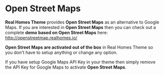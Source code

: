 # Open Street Maps

**Real Homes Theme** provides **Open Street Maps** as an alternative to Google Maps. If you are interested in **Open Street Maps** then you can check out a complete **demo based on Open Street Maps** here: http://openstreetmap.realhomes.io/

**Open Street Maps are activated out of the box** in Real Homes Theme so you don't have to setup anything or change any option.

If you have setup Google Maps API Key in your theme then simply remove the API Key for Google Maps to activate **Open Street Maps**.
